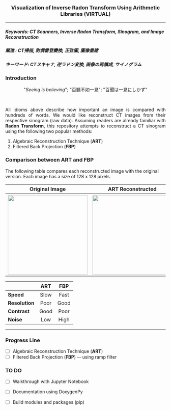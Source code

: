 <h3><p align="center"> Visualization of Inverse Radon Transform Using Arithmetic Libraries (VIRTUAL) </p></h3>
<hr />

##### Keywords: CT Scanners, Inverse Radon Transform, Sinogram, and Image Reconstruction  #####
##### 關進     : CT掃描, 對偶雷登變換, 正弦圖, 圖像重建                                        #####
##### キーワード: CTスキャナ, 逆ラドン変換, 画像の再構成, サイノグラム                            #####

### Introduction ###
<p align="center">"<i>Seeing is believing</i>"; "百聽不如一見"</center>; "百聞は一見にしかず"</p> <br />
<p align="justify">All idioms above describe how important an image is compared with hundreds of words. We would like reconstruct CT images from their respective sinogram (raw data). Assuming readers are already familiar with <b>Radon Transform</b>, this repository attempts to reconstruct a CT sinogram using the following two popular methods:</p>

<ol>
  <li /> Algebraic Reconstruction Technique (<b>ART</b>) </li>
  <li /> Filtered Back Projection (<b>FBP</b>) </li>
</ol>

### Comparison between ART and FBP ###
The following table compares each reconstructed image with the original version. Each image has a size of 128 x 128 pixels.

<table>
  <tr>
    <th>Original Image </th>
    <th>ART Reconstructed </th> 
    <th>FBP Reconstructed </th>
  </tr>
  <tr>
    <th> <image src="./reconstructed/shepp_logan_original.png" height="250" width="250"> </th>
    <th> <image src="./reconstructed/shepp_logan_ART.png" height="250" width="250"> </th>
    <th> <image src="./reconstructed/shepp_logan_FBP.png" height="250" width="250"> </th>
  </tr>
</table>

|   |**ART**|**FBP**|
|:----------|:----------:|:----------:|
| **Speed**      | Slow       | Fast       |
| **Resolution** | Poor       | Good       | 
| **Contrast**   | Good       | Poor       |
| **Noise**      | Low        | High       |

<hr />

### Progress Line ###
- [ ] Algebraic Reconstruction Technique (**ART**)
- [ ] Filtered Back Projection (**FBP**) -- using ramp filter 

### TO DO ###
- [ ] Walkthrough with Jupyter Notebook
- [ ] Documentation using DoxygenPy
- [ ] Build modules and packages (pip)

